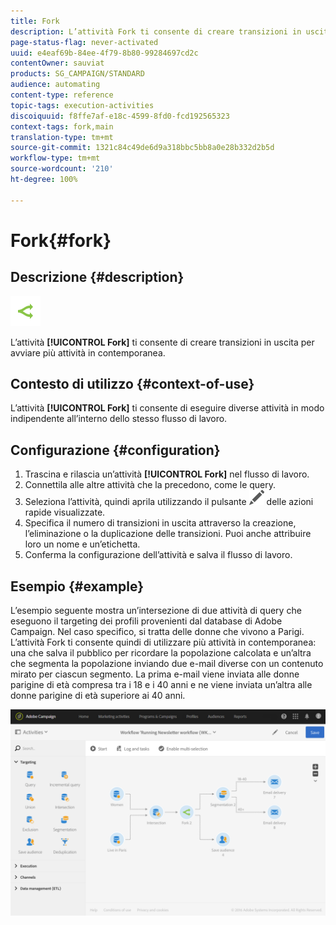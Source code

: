 ```yaml
---
title: Fork
description: L’attività Fork ti consente di creare transizioni in uscita per avviare più attività contemporaneamente.
page-status-flag: never-activated
uuid: e4eaf69b-84ee-4f79-8b80-99284697cd2c
contentOwner: sauviat
products: SG_CAMPAIGN/STANDARD
audience: automating
content-type: reference
topic-tags: execution-activities
discoiquuid: f8ffe7af-e18c-4599-8fd0-fcd192565323
context-tags: fork,main
translation-type: tm+mt
source-git-commit: 1321c84c49de6d9a318bbc5bb8a0e28b332d2b5d
workflow-type: tm+mt
source-wordcount: '210'
ht-degree: 100%

---
```



# Fork{#fork}

## Descrizione {#description}

![](assets/fork.png)

L’attività **[!UICONTROL Fork]** ti consente di creare transizioni in uscita per avviare più attività in contemporanea.

## Contesto di utilizzo {#context-of-use}

L’attività **[!UICONTROL Fork]** ti consente di eseguire diverse attività in modo indipendente all’interno dello stesso flusso di lavoro.

## Configurazione {#configuration}

1. Trascina e rilascia un’attività **[!UICONTROL Fork]** nel flusso di lavoro.
1. Connettila alle altre attività che la precedono, come le query.
1. Seleziona l’attività, quindi aprila utilizzando il pulsante ![](assets/edit_darkgrey-24px.png) delle azioni rapide visualizzate.
1. Specifica il numero di transizioni in uscita attraverso la creazione, l’eliminazione o la duplicazione delle transizioni. Puoi anche attribuire loro un nome e un’etichetta.
1. Conferma la configurazione dell’attività e salva il flusso di lavoro.

## Esempio {#example}

L’esempio seguente mostra un’intersezione di due attività di query che eseguono il targeting dei profili provenienti dal database di Adobe Campaign. Nel caso specifico, si tratta delle donne che vivono a Parigi. L’attività Fork ti consente quindi di utilizzare più attività in contemporanea: una che salva il pubblico per ricordare la popolazione calcolata e un’altra che segmenta la popolazione inviando due e-mail diverse con un contenuto mirato per ciascun segmento. La prima e-mail viene inviata alle donne parigine di età compresa tra i 18 e i 40 anni e ne viene inviata un’altra alle donne parigine di età superiore ai 40 anni.

![](assets/wkf_fork_example.png)

